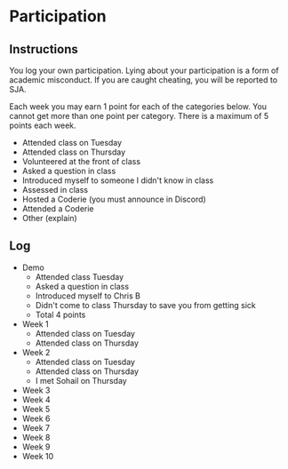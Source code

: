 Participation
=============

## Instructions ##

You log your own participation. Lying about your participation is a form of
academic misconduct. If you are caught cheating, you will be reported to SJA.

Each week you may earn 1 point for each of the categories below. You cannot get
more than one point per category. There is a maximum of 5 points each week.

+ Attended class on Tuesday
+ Attended class on Thursday
+ Volunteered at the front of class
+ Asked a question in class
+ Introduced myself to someone I didn't know in class
+ Assessed in class
+ Hosted a Coderie (you must announce in Discord)
+ Attended a Coderie
+ Other (explain)

## Log ##

- Demo
	+ Attended class Tuesday
	+ Asked a question in class
	+ Introduced myself to Chris B
	+ Didn't come to class Thursday to save you from getting sick
	+ Total 4 points
- Week 1
	+ Attended class on Tuesday
	+ Attended class on Thursday
- Week 2
	+ Attended class on Tuesday 
	+ Attended class on Thursday
	+ I met Sohail on Thursday
- Week 3
- Week 4
- Week 5
- Week 6
- Week 7
- Week 8
- Week 9
- Week 10
